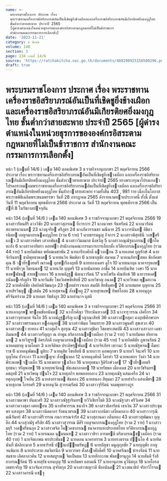 ```yaml
---
name: >-
  พระบรมราชโองการ ประกาศ เรื่อง
  พระราชทานเครื่องราชอิสริยาภรณ์อันเป็นที่เชิดชูยิ่งช้างเผือกและเครื่องราชอิสริยาภรณ์อันมีเกียรติยศยิ่งมงกุฎไทย
  ชั้นต่ำกว่าสายสะพาย ประจำปี 2565
  [ผู้ดำรงตำแหน่งในหน่วยธุรการขององค์กรอิสระตามกฎหมายที่ไม่เป็นข้าราชการ
  สำนักงานคณะกรรมการการเลือกตั้ง]
date: '2023-11-21'
category: ข พิเศษ
volume: 140
section: 3
page: 134 เล่มที่ 14/6
source: 'https://ratchakitcha.soc.go.th/documents/488290925156500296.pdf'
draft: true
---
```


# พระบรมราชโองการ ประกาศ เรื่อง พระราชทานเครื่องราชอิสริยาภรณ์อันเป็นที่เชิดชูยิ่งช้างเผือกและเครื่องราชอิสริยาภรณ์อันมีเกียรติยศยิ่งมงกุฎไทย ชั้นต่ำกว่าสายสะพาย ประจำปี 2565 [ผู้ดำรงตำแหน่งในหน่วยธุรการขององค์กรอิสระตามกฎหมายที่ไม่เป็นข้าราชการ สำนักงานคณะกรรมการการเลือกตั้ง]

หน้า 1 (เลมที่ 14/6 ) เลม 140 ตอนพิเศษ 3 ข ราชกิจจานุเบกษา 21 พฤศจิกายน 2566 ประกาศ เรื่อง พระราชทานเครื่องราชอิสริยาภรณอันเป็นที่เชิดชูยิ่งชางเผือก และเครื่องราชอิสริยาภรณอันมีเกียรติยศยิ่งมงกุฎไทย ชั้นต่ํากวาสายสะพาย ประจําป 2565 ทรงพระกรุณาโปรดเกลาโปรดกระหมอมพระราชทานเครื่องราชอิสริยาภรณอันเป็นที่เชิดชูยิ่งชางเผือก และเครื่องราชอิสริยาภรณอันมีเกียรติยศยิ่งมงกุฎไทย ชั้นต่ํากวาสายสะพาย รวมทั้งสิ้น 403 , 981 ราย เนื่องในโอกาสพระราชพิธีเฉลิมพระชนมพรรษา วันที่ 28 กรกฎาคม 2565 ดังรายนามทายประกาศนี้ ทั้งนี้ ตั้งแต่วันที่ 11 พฤศจิกายน พุทธศักราช 2566 ประกาศ ณ วันที่ 13 พฤศจิกายน พุทธศักราช 2566 เป็นปที่ 8 ในรัชกาลปจจุบัน

หน้า 134 (เลมที่ 14/6 ) เลม 140 ตอนพิเศษ 3 ข ราชกิจจานุเบกษา 21 พฤศจิกายน 2566 19 นางสาวรัตนสิริ ดวงวิชัย 20 นางสาวสุภรณ ยิ่งวรการ 21 นางนวพร จันทรัตน์ 22 นางนวรัตน์ สถาพรนานนท 23 นางนุจรีย ศรีภูธร 24 นางภัควรรณธร มณีฉาย 25 นางวรนันท ลิขิตวรนิตย เบญจมาภรณมงกุฎไทย (รวม 6 ราย) 1 นายธรรมนูญ กิจการ 2 นางสาวพิสุทธินี วงษศรีแกว 3 นางสาวรศิพร เสวกพันธ 4 นางสาววิมลมาส มิ่งขวัญ 5 นางสาวอณุณัฐมาภรณ ปกโคทะกัง 6 นางสาวอาทิตรา ลอยฟา สํานักงานคณะกรรมการการเลือกตั้ง ทวีติยาภรณมงกุฎไทย (รวม 44 ราย) 1 นายกิตติพล พยัคฆเดชาพัน 2 นายเกรียงศักดิ์ มวงออน 3 นายคงยศ บุญรักษ์ 4 นายจักรินทร ชาลีพุทธาพงศ 5 นายชนวิท พิมพิลา 6 นายชาญชัย สมาคม 7 นายณภัทรสพล ชัยภัคพรคุณ 8 วาที่รอยตรี ณรงค ฤกษเรืองฤทธิ์ 9 นายทองเนตร ดูใจ 10 นายธนกฤต นาคจารุพงษ 11 นายธีรวุธ ไชยนนท 12 นายนวัต บุญศรี 13 นายนันทพล ภาชื่น 14 นายบัณฑิต วงษา 15 นายพงษพัชน สายชางทอง 16 นายพลัฏฐ พิลเนาวรัตน์ 17 นายไพรัต คัณทักษ์ 18 นายวรพงศ อนันตเจริญกิจ 19 นายวันชัย โชควิเศษชัยสิทธิ์ 20 นายวิชาญ อนงค 21 นายวีรพล พุมสงวน 22 นายศักดิ์ชัย เลิศกิตติวัฒนกุล 23 รอยตํารวจเอก สมบัติ สิทธิ์บุศย 24 นายสมยศ บุญทาน 25 นายสิรวิชญ งะสมัน 26 นายสุพจน สังขหยู 27 นายสุรพงษ ทิพย์โอสถ 28 นายอนุกูล ศรีจันทร์งาม 29 นายอมร รัชตังกูร 30 นายอํานาจ ผุสดี

หน้า 135 (เลมที่ 14/6 ) เลม 140 ตอนพิเศษ 3 ข ราชกิจจานุเบกษา 21 พฤศจิกายน 2566 31 นายเอกฤกษ พรอมชัยอนันต 32 นางโกศิญา วิริยะนันทวงศ 33 นางจารุวรรณ เลิศไกร 34 นางสาวจุฑามาศ จันโท 35 นางณัฏฐอริญ แกวญาณะสิทธิ 36 นางสาวปยสุดา คงฤทธิศึกษากร 37 นางสาวพรรณนภา หองดุลย 38 นางสาวพิมล โพนทราย 39 นางสาวพูนศรี สุขเสวก 40 นางสาวสงา ทาทอง 41 นางสุดใจ สุอรุณ 42 นางสาวสุธิดา โชคพระสมบัติ 43 นางสาวเสาวภา เดชาภิมณฑ 44 นางสาวอรัญญา ณ ลําพูน ตริตาภรณชางเผือก (รวม 2 ราย) 1 นายกัมพล หัทยานนท 2 นายวิฑูรย อิศรภักดี เบญจมาภรณชางเผือก (รวม 45 ราย) 1 นายกิตติชัย ภูพานรัตน์ 2 นายคมชาญ นามโคตร 3 นายจิติพล ประดิษฐพันธ 4 นายจิรภัทร เชาวนะ 5 นายณัฐพจน คิ้มยะราช 6 นายดนุพัฒน มูสิกะ 7 นายดุสิต ไชยสิทธิ์ 8 นายถาวร ผลพฤกษา 9 นายทวี จินะศรี 10 นายบุญโฮม บัวระภา 11 นายปญจะ สังขมงคล 12 นายผดุงศักดิ์ ไตรทํา 13 นายพงศกร วังคํา 14 นายพีระพงษ รางเล็ก 15 นายเพทาย รุงเรือง 16 นายยุทธนา ฐิติรักษ์วงศ 17 วาที่รอยตรี ยุทธนา จรัญพงษ 18 นายยุทธวัตน พัธเสมาภาคย 19 นายรัชพล เมืองเดช 20 นายวัชรินทร คชฤทธิ์ 21 นายวิษณุ ปนใจ 22 นายศุภกิจ ขอพลอยกลาง 23 นายศุภณัฐ แสนเครือ 24 นายศุภฤกษ ใจเย็น 25 นายสงกรานต ขันทอง 26 นายสนอง สีทุมมา 27 นายสําเริง แสงเพ็ชร 28 นายสุภาพ ไกรยศรี 29 นายอนุวัต สุวรรณรัตน์ 30 นางสาวจุรีรัตน์ จอมพุทธรางกูร

หน้า 136 (เลมที่ 14/6 ) เลม 140 ตอนพิเศษ 3 ข ราชกิจจานุเบกษา 21 พฤศจิกายน 2566 31 นางสาวชดาษา ยันตะศรี 32 นางสาวณัฐฐารินทร ทวีวิเชียรโชติ 33 นางณัฐวสา ศรีวิเศษ 34 นางสาวดวงสุดา เตยออน 35 นางทิพวรรณ ธนากิจ 36 นางสาวธิดารัตน์ เขาเงิน 37 นางสาวประชุมพร แสงบุตร 38 นางสาวนิตดาอร รัถธนาธรณ 39 นางสาวภานิชา เสงี่ยมกลาง 40 นางสาววารุณี มณีจันทร์ 41 นางสาวศิริวรรณ กนกวรรณจํารัส 42 นางสุกานดา กลิ่นทอง 43 นางสาวสุพัฒนา บุญลือ 44 นางสุวณัฐ ศรีลัย 45 นางสาวสุวรรณ มีศิริ เบญจมาภรณมงกุฎไทย (รวม 2 ราย) 1 นางสาวมยุรี วงศศรีธนกุล 2 นางสาวขจิต โควคชาภรณ ธนาคารแห่งประเทศไทย ทวีติยาภรณมงกุฎไทย (รวม 2 ราย) 1 นายรณดล นุมนนท 2 นางสาววชิรา อารมยดี ตริตาภรณชางเผือก (รวม 40 ราย) 1 นายจิตเกษม พรประพันธ 2 นายดอน นาครทรรพ 3 นายทรงธรรม ปนโต 4 นายทิตนันทิ์ มัลลิกะมาส 5 นายธาริฑธิ์ ปนเปยมรัษฎ 6 นายบัญชา มนูญกุลชัย 7 นายบุญชัย กาญจนพิมาย 8 นายประสาท สมจิตรนึก 9 นายวรพร ตั้งสงาศักดิ์ศรี 10 นายศรัณย ธํารงรัตน์ 11 นายสมชาย เลิศลาภวศิน 12 นายสมบูรณ จิตเป็นธม 13 นายสักกะภพ พันธยานุกูล 14 นายสันติ รังสิยาภรณรัตน์ 15 นายสุรัช แทนบุญ 16 นายอัมพร แสงมณี 17 นายอานุภาพ คูวินิชกุล 18 นายโอรส เพชรเจริญ 19 นางจันทวรรณ สุจริตกุล 20 นางสาวชญาวดี ชัยอนันต 21 นางชนาธิป จริยาวิโรจน 22 นางสาวดารณี แซจู
